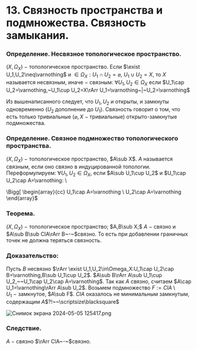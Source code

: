 # 13. Связность пространства и подмножества. Связность замыкания.

### Определение. Несвязное топологическое пространство.
$(X,\Omega_X)~-~$топологическое пространство.
Если $\exist U_1,U_2\neq\varnothing$ и $\in\Omega_X:U_1\cap U_2=\varnothing,~U_1\cup U_2=X$, 
то $X$ называется несвязным, иначе $-$ связным:
$\forall U_1,U_2\in\Omega_X$ если $U_1\cap U_2=\varnothing,~U_1\cup U_2=X\rArr U_1=\varnothing~|~U_2=\varnothing$

Из вышенаписанного следует, что $U_1,U_2$ и открыты, и замкнуты одновременно ($U_2$ дополнение до $U_1$).
Связность говорит о том, что есть только тривиальные ($\varnothing, X~-~$тривиальные) открыто-замкнутые подмножества.

### Определение. Связное подмножество топологического пространства.
$(X,\Omega_X)~-~$топологическое пространство, $A\sub X$.
$A$ называется связным, если оно связно в индуцированной топологии.
Переформулируем:
$\forall U_1,U_2\in\Omega_X$, если $A\sub U_1\cup U_2$ и $U_1\cap U_2\cap A=\varnothing:
\\

\Bigg[
\begin{array}{cc}
U_1\cap A=\varnothing
\\
U_2\cap A=\varnothing
\end{array}$

### Теорема.
$(X,\Omega_X)~-~$топологическое пространство; $A,B\sub X;$
$A~-~$связно и $A\sub B\sub ClA\rArr B~-~$связно.
То есть при добавлении граничных точек не должна теряться связность.

### Доказательство:
Пусть $B$ несвязно $\rArr \exist U_1,U_2\in\Omega_X:U_1\cap U_2\cap B=\varnothing,B\sub U_1\cup U_2$. $A\sub B\rArr A\sub U_1\cup U_2,~~U_1\cap U_2\cap A=\varnothing$.
Так как $A$ связно, считаем $A\cap U_1=\varnothing\rArr A\sub U_2$.
Возьмем подмножество $F:=ClA\setminus U_1~-~$замкнутое, $A\sub F$.
$ClA$ оказалось не минимальным замкнутым, содержащим $A$$?!~~\scriptsize\blacksquare$

![Снимок экрана 2024-05-05 125417.png](%D0%A1%D0%BD%D0%B8%D0%BC%D0%BE%D0%BA_%D1%8D%D0%BA%D1%80%D0%B0%D0%BD%D0%B0_2024-05-05_125417.png)

### Следствие.
$A~-~$связно $\rArr ClA~-~$связно.